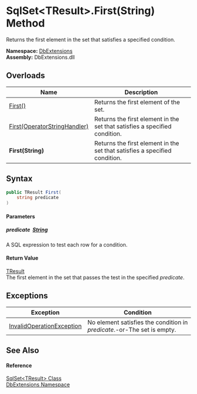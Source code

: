 SqlSet&lt;TResult>.First(String) Method
=======================================
Returns the first element in the set that satisfies a specified condition.
  
**Namespace:** [DbExtensions][1]  
**Assembly:** DbExtensions.dll

Overloads
---------

| Name                              | Description                                                                |
| --------------------------------- | -------------------------------------------------------------------------- |
| [First()][2]                      | Returns the first element of the set.                                      |
| [First(OperatorStringHandler)][3] | Returns the first element in the set that satisfies a specified condition. |
| **First(String)**                 | Returns the first element in the set that satisfies a specified condition. |


Syntax
------

```csharp
public TResult First(
	string predicate
)
```

#### Parameters

##### *predicate*  [String][4]
A SQL expression to test each row for a condition.

#### Return Value
[TResult][5]  
The first element in the set that passes the test in the specified *predicate*.

Exceptions
----------

| Exception                      | Condition                                                               |
| ------------------------------ | ----------------------------------------------------------------------- |
| [InvalidOperationException][6] | No element satisfies the condition in *predicate*.-or-The set is empty. |


See Also
--------

#### Reference
[SqlSet&lt;TResult> Class][5]  
[DbExtensions Namespace][1]  

[1]: ../README.md
[2]: First.md
[3]: First_1.md
[4]: https://learn.microsoft.com/dotnet/api/system.string
[5]: README.md
[6]: https://learn.microsoft.com/dotnet/api/system.invalidoperationexception